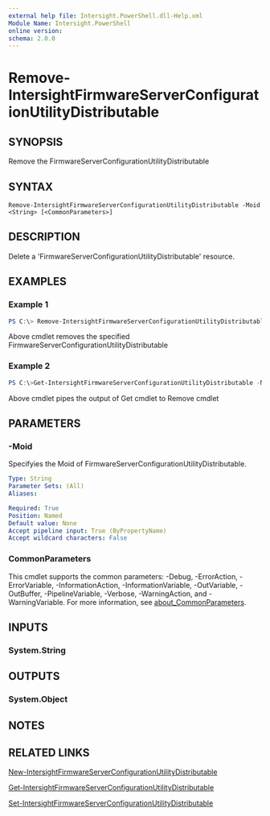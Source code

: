 ```yaml
---
external help file: Intersight.PowerShell.dll-Help.xml
Module Name: Intersight.PowerShell
online version:
schema: 2.0.0
---
```


# Remove-IntersightFirmwareServerConfigurationUtilityDistributable

## SYNOPSIS
Remove the FirmwareServerConfigurationUtilityDistributable

## SYNTAX

```
Remove-IntersightFirmwareServerConfigurationUtilityDistributable -Moid <String> [<CommonParameters>]
```

## DESCRIPTION
Delete a &apos;FirmwareServerConfigurationUtilityDistributable&apos; resource.

## EXAMPLES

### Example 1
```powershell
PS C:\> Remove-IntersightFirmwareServerConfigurationUtilityDistributable -Moid "xxxxxxxxxxxxxxxxxxxxxxxxxxx"
```
Above cmdlet removes the specified FirmwareServerConfigurationUtilityDistributable 

### Example 2
```powershell
PS C:\>Get-IntersightFirmwareServerConfigurationUtilityDistributable -Name "MoName"|  Remove-IntersightFirmwareServerConfigurationUtilityDistributable
```
Above cmdlet pipes the output of Get cmdlet to Remove cmdlet

## PARAMETERS

### -Moid
Specifyies the Moid of FirmwareServerConfigurationUtilityDistributable.

```yaml
Type: String
Parameter Sets: (All)
Aliases:

Required: True
Position: Named
Default value: None
Accept pipeline input: True (ByPropertyName)
Accept wildcard characters: False
```

### CommonParameters
This cmdlet supports the common parameters: -Debug, -ErrorAction, -ErrorVariable, -InformationAction, -InformationVariable, -OutVariable, -OutBuffer, -PipelineVariable, -Verbose, -WarningAction, and -WarningVariable. For more information, see [about_CommonParameters](http://go.microsoft.com/fwlink/?LinkID=113216).

## INPUTS

### System.String

## OUTPUTS

### System.Object
## NOTES

## RELATED LINKS

[New-IntersightFirmwareServerConfigurationUtilityDistributable](./New-IntersightFirmwareServerConfigurationUtilityDistributable.md)

[Get-IntersightFirmwareServerConfigurationUtilityDistributable](./Get-IntersightFirmwareServerConfigurationUtilityDistributable.md)

[Set-IntersightFirmwareServerConfigurationUtilityDistributable](./Set-IntersightFirmwareServerConfigurationUtilityDistributable.md)

